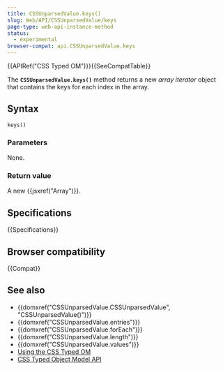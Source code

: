 ```yaml
---
title: CSSUnparsedValue.keys()
slug: Web/API/CSSUnparsedValue/keys
page-type: web-api-instance-method
status:
  - experimental
browser-compat: api.CSSUnparsedValue.keys
---
```


{{APIRef("CSS Typed OM")}}{{SeeCompatTable}}

The **`CSSUnparsedValue.keys()`** method
returns a new _array iterator_ object that contains the keys
for each index in the array.

## Syntax

```js-nolint
keys()
```

### Parameters

None.

### Return value

A new {{jsxref("Array")}}.

## Specifications

{{Specifications}}

## Browser compatibility

{{Compat}}

## See also

- {{domxref("CSSUnparsedValue.CSSUnparsedValue", "CSSUnparsedValue()")}}
- {{domxref("CSSUnparsedValue.entries")}}
- {{domxref("CSSUnparsedValue.forEach")}}
- {{domxref("CSSUnparsedValue.length")}}
- {{domxref("CSSUnparsedValue.values")}}
- [Using the CSS Typed OM](/en-US/docs/Web/API/CSS_Typed_OM_API/Guide)
- [CSS Typed Object Model API](/en-US/docs/Web/API/CSS_Typed_OM_API)
